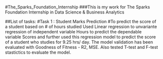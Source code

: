 #The_Sparks_Foundation_Internship
###This is my work for The Sparks Foundation Internship in Data Science & Business Analytics

##List of tasks:
#Task 1 : Student Marks Prediction
#To predict the score of a student based on # of hours studied Used Linear regression to unvariante regression of independent variable Hours to predict the dependable variable Scores and further used this regression model to predict the score of a student who studies for 9.25 hrs/ day. The model validation has been evaluated with Goodness of Fitness - R2, MSE. Also tested T-test and F-test stastictics to evaluate the model.
